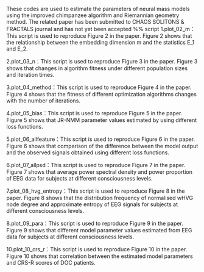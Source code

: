 These codes are used to estimate the parameters of neural mass models using the improved chimpanzee algorithm and Riemannian geometry method.
The related paper has been submitted to CHAOS SOLITONS & FRACTALS journal and has not yet been accepted
%% script
1.plot_02_m：This script is used to reproduce Figure 2 in the paper. Figure 2 shows that the relationship between the embedding dimension m and the statistics E_1 and E_2.<br>

2.plot_03_n：This script is used to reproduce Figure 3 in the paper. Figure 3 shows that changes in algorithm fitness under different population sizes and iteration times.<br>

3.plot_04_method：This script is used to reproduce Figure 4 in the paper. Figure 4 shows that the fitness of different optimization algorithms changes with the number of iterations.<br>

4.plot_05_bias：This script is used to reproduce Figure 5 in the paper. Figure 5 shows that JR-NMM parameter values estimated by using different loss functions.<br>

5.plot_06_allfeature：This script is used to reproduce Figure 6 in the paper. Figure 6 shows that comparison of the difference between the model output and the observed signals obtained using different loss functions.<br>

6.plot_07_allpsd：This script is used to reproduce Figure 7 in the paper. Figure 7 shows that average power spectral density and power proportion of EEG data for subjects at different consciousness levels.<br>

7.plot_08_hvg_entropy：This script is used to reproduce Figure 8 in the paper. Figure 8 shows that the distribution frequency of normalised wHVG node degree and approximate entropy of EEG signals for subjects at different consciousness levels.<br>

8.plot_09_para：This script is used to reproduce Figure 9 in the paper. Figure 9 shows that different model parameter values estimated from EEG data for subjects at different consciousness levels.<br>

10.plot_10_crs_r：This script is used to reproduce Figure 10 in the paper. Figure 10 shows that correlation between the estimated model parameters and CRS-R scores of DOC patients.<br>
